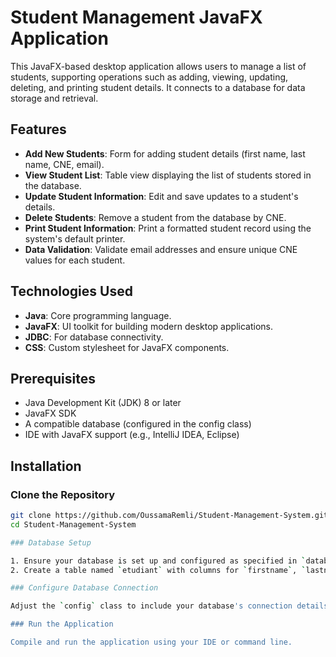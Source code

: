 # Student Management JavaFX Application

This JavaFX-based desktop application allows users to manage a list of students, supporting operations such as adding, viewing, updating, deleting, and printing student details. It connects to a database for data storage and retrieval.

## Features

- **Add New Students**: Form for adding student details (first name, last name, CNE, email).
- **View Student List**: Table view displaying the list of students stored in the database.
- **Update Student Information**: Edit and save updates to a student's details.
- **Delete Students**: Remove a student from the database by CNE.
- **Print Student Information**: Print a formatted student record using the system's default printer.
- **Data Validation**: Validate email addresses and ensure unique CNE values for each student.

## Technologies Used

- **Java**: Core programming language.
- **JavaFX**: UI toolkit for building modern desktop applications.
- **JDBC**: For database connectivity.
- **CSS**: Custom stylesheet for JavaFX components.

## Prerequisites

- Java Development Kit (JDK) 8 or later
- JavaFX SDK
- A compatible database (configured in the config class)
- IDE with JavaFX support (e.g., IntelliJ IDEA, Eclipse)

## Installation

### Clone the Repository

```bash
git clone https://github.com/OussamaRemli/Student-Management-System.git
cd Student-Management-System

### Database Setup

1. Ensure your database is set up and configured as specified in `database/config`.
2. Create a table named `etudiant` with columns for `firstname`, `lastname`, `identifiant`, and `email`.

### Configure Database Connection

Adjust the `config` class to include your database's connection details.

### Run the Application

Compile and run the application using your IDE or command line.

